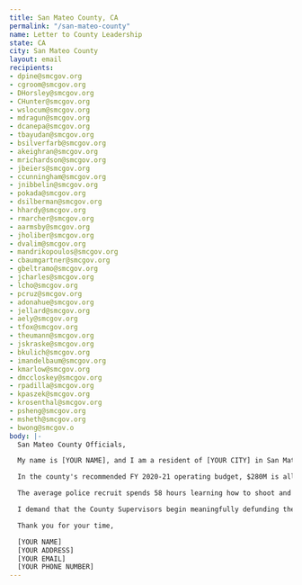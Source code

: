 ```yaml
---
title: San Mateo County, CA
permalink: "/san-mateo-county"
name: Letter to County Leadership
state: CA
city: San Mateo County
layout: email
recipients:
- dpine@smcgov.org
- cgroom@smcgov.org
- DHorsley@smcgov.org
- CHunter@smcgov.org
- wslocum@smcgov.org
- mdragun@smcgov.org
- dcanepa@smcgov.org
- tbayudan@smcgov.org
- bsilverfarb@smcgov.org
- akeighran@smcgov.org
- mrichardson@smcgov.org
- jbeiers@smcgov.org
- ccunningham@smcgov.org
- jnibbelin@smcgov.org
- pokada@smcgov.org
- dsilberman@smcgov.org
- hhardy@smcgov.org
- rmarcher@smcgov.org
- aarmsby@smcgov.org
- jholiber@smcgov.org
- dvalim@smcgov.org
- mandrikopoulos@smcgov.org
- cbaumgartner@smcgov.org
- gbeltramo@smcgov.org
- jcharles@smcgov.org
- lcho@smcgov.org
- pcruz@smcgov.org
- adonahue@smcgov.org
- jellard@smcgov.org
- aely@smcgov.org
- tfox@smcgov.org
- theumann@smcgov.org
- jskraske@smcgov.org
- bkulich@smcgov.org
- imandelbaum@smcgov.org
- kmarlow@smcgov.org
- dmccloskey@smcgov.org
- rpadilla@smcgov.org
- kpaszek@smcgov.org
- krosenthal@smcgov.org
- psheng@smcgov.org
- msheth@smcgov.org
- bwong@smcgov.o
body: |-
  San Mateo County Officials,

  My name is [YOUR NAME], and I am a resident of [YOUR CITY] in San Mateo County. This past week, our nation and community have been gripped by protests calling for an end to racism and anti-Blackness and a complete overhaul in our approach to criminal justice in America. We are demanding that our voices be heard, and that real change be made to the way this county allocates its resources.

  In the county's recommended FY 2020-21 operating budget, $280M is allocated to the Sheriff's Office, up from $276M+ in the FY 2019-20 budget. This is despite a projected $65-100M deficit in the proposed budget from COVID-19. There is not just a need for police reform, but police defunding and abolition. The entire structure of the sheriff and police force is inherently corrupt and ineffective.

  The average police recruit spends 58 hours learning how to shoot and only 8 hours learning how to de-escalate (Source: Campaign Zero). They are not trained or equipped to react to the vast majority of crises. Phillip McHarris (doctoral candidate focusing on race), argues that we must work towards a reality in which healthcare workers and emergency response teams handle substance abuse, domestic violence, homelessness, or mental health cases. Policies to “improve the police” are not enough, as there’s no evidence that implicit bias training or community relations initiatives help with reducing the abuses of policing (The Nation). We need to reimagine public safety to prioritize alternatives to conflict rather than defaulting to violence.

  I demand that the County Supervisors begin meaningfully defunding the San Mateo County Sheriff's Office and reallocate those funds to programs proven to more effectively promote a safe and equitable community: community-based mental health services, substance abuse treatment services, affordable housing programs, and more. I demand a budget that reflects the actual needs of San Mateo County residents. Propose and vote to expand on its current efforts in healthcare, affordable housing, and restorative justice. It is your duty to represent your constituents. I am urging you to revise the San Mateo County budget for the next fiscal year.

  Thank you for your time,

  [YOUR NAME]
  [YOUR ADDRESS]
  [YOUR EMAIL]
  [YOUR PHONE NUMBER]
---
```


